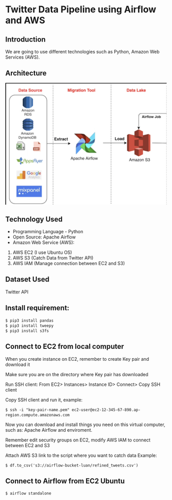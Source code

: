 # Twitter Data Pipeline using Airflow and AWS

## Introduction 

We are going to use different technologies such as Python, Amazon Web Services (AWS).

## Architecture 
<img src="Architecture.png">

## Technology Used
- Programming Language - Python
- Open Source: Apache Airflow
- Amazon Web Service (AWS):

1. AWS EC2 (I use Ubuntu OS)
2. AWS S3 (Catch Data from Twitter API)
3. AWS IAM (Manage connection between EC2 and S3)


## Dataset Used
Twitter API

## Install requirement:
```
$ pip3 install pandas
$ pip3 install tweepy
$ pip3 install s3fs
```

## Connect to EC2 from local computer
When you create instance on EC2, remember to create Key pair and download it

Make sure you are on the directory where Key pair has downloaded

Run SSH client: 
From EC2> Instances> Instance ID> Connect> Copy SSH client

Copy SSH client and run it, example:
  ```
  $ ssh -i "key-pair-name.pem" ec2-user@ec2-12-345-67-890.ap-region.compute.amazonaws.com
  ```


Now you can download and install things you need on this virtual computer, such as: Apache Airflow and enviroment.

Remember edit security groups on EC2, modify AWS IAM to connect between EC2 and S3

Attach AWS S3 link to the script where you want to catch data
Example:
```
$ df.to_csv('s3://airflow-bucket-luan/refined_tweets.csv')  

```

## Connect to Airflow from EC2 Ubuntu

```
$ airflow standalone

```




